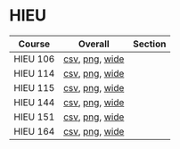 # HIEU

| Course | Overall | Section |
| ------ | ------- | ------- |
| HIEU 106 | [csv](https://github.com/UCSD-Historical-Enrollment-Data/2023Spring/blob/main/overall/HIEU%20106.csv), [png](https://raw.githubusercontent.com/UCSD-Historical-Enrollment-Data/2023Spring/main/plot_overall/HIEU%20106.png), [wide](https://raw.githubusercontent.com/UCSD-Historical-Enrollment-Data/2023Spring/main/plot_overall_wide/HIEU%20106.png) |  |
| HIEU 114 | [csv](https://github.com/UCSD-Historical-Enrollment-Data/2023Spring/blob/main/overall/HIEU%20114.csv), [png](https://raw.githubusercontent.com/UCSD-Historical-Enrollment-Data/2023Spring/main/plot_overall/HIEU%20114.png), [wide](https://raw.githubusercontent.com/UCSD-Historical-Enrollment-Data/2023Spring/main/plot_overall_wide/HIEU%20114.png) |  |
| HIEU 115 | [csv](https://github.com/UCSD-Historical-Enrollment-Data/2023Spring/blob/main/overall/HIEU%20115.csv), [png](https://raw.githubusercontent.com/UCSD-Historical-Enrollment-Data/2023Spring/main/plot_overall/HIEU%20115.png), [wide](https://raw.githubusercontent.com/UCSD-Historical-Enrollment-Data/2023Spring/main/plot_overall_wide/HIEU%20115.png) |  |
| HIEU 144 | [csv](https://github.com/UCSD-Historical-Enrollment-Data/2023Spring/blob/main/overall/HIEU%20144.csv), [png](https://raw.githubusercontent.com/UCSD-Historical-Enrollment-Data/2023Spring/main/plot_overall/HIEU%20144.png), [wide](https://raw.githubusercontent.com/UCSD-Historical-Enrollment-Data/2023Spring/main/plot_overall_wide/HIEU%20144.png) |  |
| HIEU 151 | [csv](https://github.com/UCSD-Historical-Enrollment-Data/2023Spring/blob/main/overall/HIEU%20151.csv), [png](https://raw.githubusercontent.com/UCSD-Historical-Enrollment-Data/2023Spring/main/plot_overall/HIEU%20151.png), [wide](https://raw.githubusercontent.com/UCSD-Historical-Enrollment-Data/2023Spring/main/plot_overall_wide/HIEU%20151.png) |  |
| HIEU 164 | [csv](https://github.com/UCSD-Historical-Enrollment-Data/2023Spring/blob/main/overall/HIEU%20164.csv), [png](https://raw.githubusercontent.com/UCSD-Historical-Enrollment-Data/2023Spring/main/plot_overall/HIEU%20164.png), [wide](https://raw.githubusercontent.com/UCSD-Historical-Enrollment-Data/2023Spring/main/plot_overall_wide/HIEU%20164.png) |  |
